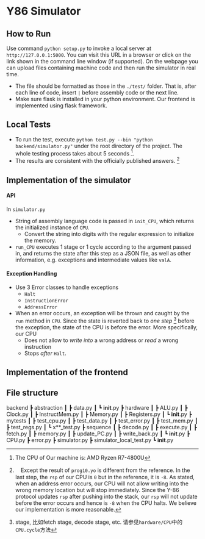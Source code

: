 # Y86 Simulator

## How to Run
Use command `python setup.py` to invoke a local server at `http://127.0.0.1:5000`. You can visit this URL in a browser or click on the link shown in the command line window (if supported). On the webpage you can upload files containing machine code and then run the simulator in real time.

- The file should be formatted as those in the `./test/` folder. That is, after each line of code, insert `|` before assembly code or the next line.
- Make sure flask is installed in your python environment. Our frontend is implemented using flask framework.


## Local Tests
- To run the test, execute `python test.py --bin "python backend/simulator.py"` under the root directory of the project. The whole testing process takes about 5 seconds [^ourMachine].
- The results are consistent with the officially published answers. [^wrong?]


## Implementation of the simulator

#### API
In `simulator.py`
- String of assembly language code is passed in `init_CPU`, which returns the initialized instance of `CPU`.
  - Convert the string into digits with the regular expression to initialize the memory.
- `run_CPU` executes 1 stage or 1 cycle according to the argument passed in, and returns the state after this step as a JSON file, as well as other information, e.g. exceptions and intermediate values like `valA`.


#### Exception Handling
- Use 3 Error classes to handle exceptions
  - `Halt`
  - `InstructionError`
  - `AddressError`
- When an error occurs, an exception will be thrown and caught by the `run` method in `CPU`. Since the state is reverted back to *one step* [^stage] before the exception, the state of the CPU is before the error. More specifically, our CPU
  - Does not allow to *write into* a wrong address or *read* a wrong instruction
  - Stops *after* `Halt`.
  
## Implementation of the frontend


## File structure
backend
 ┣ abstraction
 ┃ ┣ data.py
 ┃ ┗ __init__.py
 ┣ hardware
 ┃ ┣ ALU.py
 ┃ ┣ Clock.py
 ┃ ┣ InstructMem.py
 ┃ ┣ Memory.py
 ┃ ┣ Registers.py
 ┃ ┗ __init__.py
 ┣ mytests
 ┃ ┣ test_cpu.py
 ┃ ┣ test_data.py
 ┃ ┣ test_error.py
 ┃ ┣ test_mem.py
 ┃ ┣ test_regs.py
 ┃ ┗ x**_test.py
 ┣ sequence
 ┃ ┣ decode.py
 ┃ ┣ execute.py
 ┃ ┣ fetch.py
 ┃ ┣ memory.py
 ┃ ┣ update_PC.py
 ┃ ┣ write_back.py
 ┃ ┗ __init__.py
 ┣ CPU.py
 ┣ error.py
 ┣ simulator.py
 ┣ simulator_local_test.py
 ┗ __init__.py



[^stage]: stage, 比如fetch stage, decode stage, etc. 请参见`hardware/CPU`中的`CPU.cycle`方法
[^ourMachine]: The CPU of Our machine is: AMD Ryzen R7-4800U
[^wrong?]:　Except the result of `prog10.yo` is different from the reference. In the last step, the `rsp` of our CPU is `0` but in the reference, it is `-8`. As stated, when an address error occurs, our CPU will not allow writing into the wrong memory location but will stop immediately. Since the Y-86 protocol updates `rsp` after pushing into the stack, our `rsp` will not update before the error occurs and hence is `-8` when the CPU halts. We believe our implementation is more reasonable.
